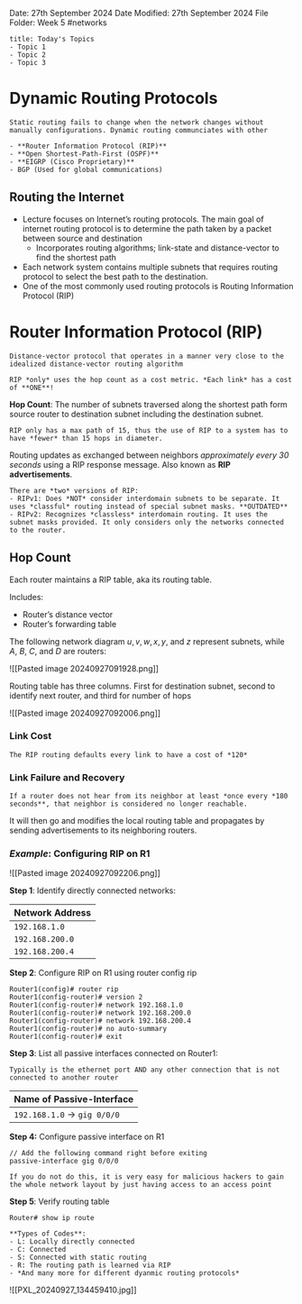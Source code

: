 Date: 27th September 2024
Date Modified: 27th September 2024
File Folder: Week 5
#networks

```ad-summary
title: Today's Topics
- Topic 1
- Topic 2
- Topic 3
```

# Dynamic Routing Protocols

```ad-important
Static routing fails to change when the network changes without manually configurations. Dynamic routing communciates with other 
```

```ad-example
- **Router Information Protocol (RIP)**
- **Open Shortest-Path-First (OSPF)**
- **EIGRP (Cisco Proprietary)**
- BGP (Used for global communications)
```

## Routing the Internet

- Lecture focuses on Internet’s routing protocols. The main goal of internet routing protocol is to determine the path taken by a packet between source and destination
	- Incorporates routing algorithms; link-state and distance-vector to find the shortest path
- Each network system contains multiple subnets that requires routing protocol to select the best path to the destination.
- One of the most commonly used routing protocols is Routing Information Protocol (RIP)

# Router Information Protocol (RIP)

```ad-summary
Distance-vector protocol that operates in a manner very close to the idealized distance-vector routing algorithm
```

```ad-warning
RIP *only* uses the hop count as a cost metric. *Each link* has a cost of **ONE**!
```

**Hop Count**: The number of subnets traversed along the shortest path form source router to destination subnet including the destination subnet.

```ad-danger
RIP only has a max path of 15, thus the use of RIP to a system has to have *fewer* than 15 hops in diameter.
```

Routing updates as exchanged between neighbors *approximately every 30 seconds* using a RIP response message. Also known as **RIP advertisements**.

```ad-note
There are *two* versions of RIP:
- RIPv1: Does *NOT* consider interdomain subnets to be separate. It uses *classful* routing instead of special subnet masks. **OUTDATED**
- RIPv2: Recognizes *classless* interdomain routing. It uses the subnet masks provided. It only considers only the networks connected to the router.
```

## Hop Count

Each router maintains a RIP table, aka its routing table.

Includes:
- Router’s distance vector
- Router’s forwarding table

The following network diagram $u, v, w, x, y$, and $z$ represent subnets, while $A$, $B$, $C$, and $D$ are routers:

![[Pasted image 20240927091928.png]]

Routing table has three columns. First for destination subnet, second to identify next router, and third for number of hops

![[Pasted image 20240927092006.png]]

### Link Cost

```ad-important
The RIP routing defaults every link to have a cost of *120*
```

### Link Failure and Recovery

```ad-important
If a router does not hear from its neighbor at least *once every *180 seconds**, that neighbor is considered no longer reachable.
```

It will then go and modifies the local routing table and propagates by sending advertisements to its neighboring routers.

### *Example*: Configuring RIP on R1

![[Pasted image 20240927092206.png]]

**Step 1**: Identify directly connected networks:

| Network Address |
| --------------- |
| `192.168.1.0`   |
| `192.168.200.0` |
| `192.168.200.4` |

**Step 2**: Configure RIP on R1 using router config rip

```
Router1(config)# router rip
Router1(config-router)# version 2
Router1(config-router)# network 192.168.1.0
Router1(config-router)# network 192.168.200.0
Router1(config-router)# network 192.168.200.4
Router1(config-router)# no auto-summary
Router1(config-router)# exit
```

**Step 3**: List all passive interfaces connected on Router1:

```ad-note
Typically is the ethernet port AND any other connection that is not connected to another router
```

| Name of Passive-Interface               |
| --------------------------------------- |
| `192.168.1.0` $\rightarrow$ `gig 0/0/0` |

**Step 4:** Configure passive interface on R1

```
// Add the following command right before exiting
passive-interface gig 0/0/0
```
```ad-warning
If you do not do this, it is very easy for malicious hackers to gain the whole network layout by just having access to an access point
```

**Step 5**: Verify routing table

```
Router# show ip route
```

```ad-summary
**Types of Codes**:
- L: Locally directly connected
- C: Connected
- S: Connected with static routing
- R: The routing path is learned via RIP
- *And many more for different dyanmic routing protocols*
```

![[PXL_20240927_134459410.jpg]]



